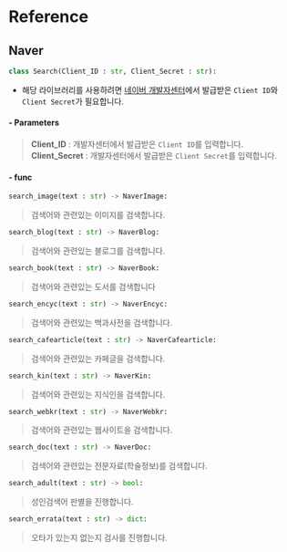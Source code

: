 # Reference

## Naver
```py
class Search(Client_ID : str, Client_Secret : str):
```
* 해당 라이브러리를 사용하려면 [네이버 개발자센터](https://developers.naver.com/main/)에서 발급받은 `Client ID`와 `Client Secret`가 필요합니다.
#### - Parameters
> **Client_ID** : 개발자센터에서 발급받은 `Client ID`를 입력합니다.<br/>
> **Client_Secret** : 개발자센터에서 발급받은 `Client Secret`를 입력합니다.

#### - func
```py
search_image(text : str) -> NaverImage:
```
> 검색어와 관련있는 이미지를 검색합니다.
```py
search_blog(text : str) -> NaverBlog:
```
> 검색어와 관련있는 블로그를 검색합니다.
```py
search_book(text : str) -> NaverBook:
```
> 검색어와 관련있는 도서를 검색합니다
```py
search_encyc(text : str) -> NaverEncyc:
```
> 검색어와 관련있는 백과사전을 검색합니다.
```py
search_cafearticle(text : str) -> NaverCafearticle:
```
> 검색어와 관련있는 카페글을 검색합니다.

```py
search_kin(text : str) -> NaverKin:
```
> 검색어와 관련있는 지식인을 검색합니다.
```py
search_webkr(text : str) -> NaverWebkr:
```
> 검색어와 관련있는 웹사이트을 검색합니다.
```py
search_doc(text : str) -> NaverDoc:
```
> 검색어와 관련있는 전문자료(학술정보)를 검색합니다.
```py
search_adult(text : str) -> bool:
```
> 성인검색어 판별을 진행합니다.
```py
search_errata(text : str) -> dict:
```
> 오타가 있는지 없는지 검사를 진행합니다.

